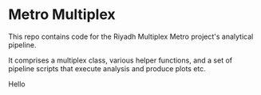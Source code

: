 # Metro Multiplex

This repo contains code for the Riyadh Multiplex Metro project's analytical pipeline.

It comprises a multiplex class, various helper functions, and a set of pipeline scripts that execute analysis and produce plots etc.  

Hello